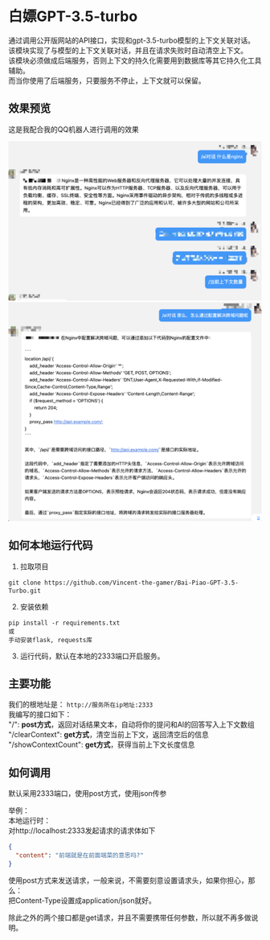 # 白嫖GPT-3.5-turbo
通过调用公开版网站的API接口，实现和gpt-3.5-turbo模型的上下文关联对话。\
该模块实现了与模型的上下文关联对话，并且在请求失败时自动清空上下文。\
该模块必须做成后端服务，否则上下文的持久化需要用到数据库等其它持久化工具辅助。 \
而当你使用了后端服务，只要服务不停止，上下文就可以保留。

## 效果预览
这是我配合我的QQ机器人进行调用的效果

![1.png](./.github/img/1.png)
![2.png](./.github/img/2.png)

## 如何本地运行代码
1. 拉取项目
~~~shell
git clone https://github.com/Vincent-the-gamer/Bai-Piao-GPT-3.5-Turbo.git
~~~

2. 安装依赖
~~~shell
pip install -r requirements.txt
或
手动安装flask, requests库
~~~

3. 运行代码，默认在本地的2333端口开启服务。

## 主要功能
我们的根地址是： `http://服务所在ip地址:2333` \
我编写的接口如下： \
"/": **post方式**，返回对话结果文本，自动将你的提问和AI的回答写入上下文数组 \
"/clearContext": **get方式**，清空当前上下文，返回清空后的信息 \
"/showContextCount": **get方式**，获得当前上下文长度信息

## 如何调用
默认采用2333端口，使用post方式，使用json传参

举例：\
本地运行时：\
对http://localhost:2333发起请求的请求体如下
~~~json
{
  "content": "前端就是在前面端菜的意思吗?"
}
~~~
使用post方式来发送请求，一般来说，不需要刻意设置请求头，如果你担心，那么： \
把Content-Type设置成application/json就好。

除此之外的两个接口都是get请求，并且不需要携带任何参数，所以就不再多做说明。
